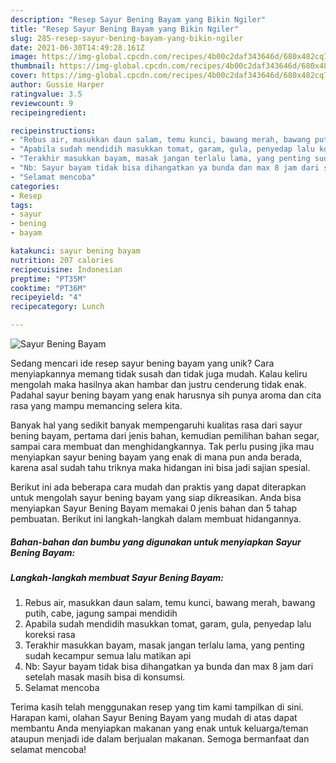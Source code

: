 ```yaml
---
description: "Resep Sayur Bening Bayam yang Bikin Ngiler"
title: "Resep Sayur Bening Bayam yang Bikin Ngiler"
slug: 285-resep-sayur-bening-bayam-yang-bikin-ngiler
date: 2021-06-30T14:49:28.161Z
image: https://img-global.cpcdn.com/recipes/4b00c2daf343646d/680x482cq70/sayur-bening-bayam-foto-resep-utama.jpg
thumbnail: https://img-global.cpcdn.com/recipes/4b00c2daf343646d/680x482cq70/sayur-bening-bayam-foto-resep-utama.jpg
cover: https://img-global.cpcdn.com/recipes/4b00c2daf343646d/680x482cq70/sayur-bening-bayam-foto-resep-utama.jpg
author: Gussie Harper
ratingvalue: 3.5
reviewcount: 9
recipeingredient:

recipeinstructions:
- "Rebus air, masukkan daun salam, temu kunci, bawang merah, bawang putih, cabe, jagung sampai mendidih"
- "Apabila sudah mendidih masukkan tomat, garam, gula, penyedap lalu koreksi rasa"
- "Terakhir masukkan bayam, masak jangan terlalu lama, yang penting sudah kecampur semua lalu matikan api"
- "Nb: Sayur bayam tidak bisa dihangatkan ya bunda dan max 8 jam dari setelah masak masih bisa di konsumsi."
- "Selamat mencoba"
categories:
- Resep
tags:
- sayur
- bening
- bayam

katakunci: sayur bening bayam 
nutrition: 207 calories
recipecuisine: Indonesian
preptime: "PT35M"
cooktime: "PT36M"
recipeyield: "4"
recipecategory: Lunch

---
```



![Sayur Bening Bayam](https://img-global.cpcdn.com/recipes/4b00c2daf343646d/680x482cq70/sayur-bening-bayam-foto-resep-utama.jpg)

Sedang mencari ide resep sayur bening bayam yang unik? Cara menyiapkannya memang tidak susah dan tidak juga mudah. Kalau keliru mengolah maka hasilnya akan hambar dan justru cenderung tidak enak. Padahal sayur bening bayam yang enak harusnya sih punya aroma dan cita rasa yang mampu memancing selera kita.

Banyak hal yang sedikit banyak mempengaruhi kualitas rasa dari sayur bening bayam, pertama dari jenis bahan, kemudian pemilihan bahan segar, sampai cara membuat dan menghidangkannya. Tak perlu pusing jika mau menyiapkan sayur bening bayam yang enak di mana pun anda berada, karena asal sudah tahu triknya maka hidangan ini bisa jadi sajian spesial.




Berikut ini ada beberapa cara mudah dan praktis yang dapat diterapkan untuk mengolah sayur bening bayam yang siap dikreasikan. Anda bisa menyiapkan Sayur Bening Bayam memakai 0 jenis bahan dan 5 tahap pembuatan. Berikut ini langkah-langkah dalam membuat hidangannya.

<!--inarticleads1-->

##### Bahan-bahan dan bumbu yang digunakan untuk menyiapkan Sayur Bening Bayam:





<!--inarticleads2-->

##### Langkah-langkah membuat Sayur Bening Bayam:

1. Rebus air, masukkan daun salam, temu kunci, bawang merah, bawang putih, cabe, jagung sampai mendidih
1. Apabila sudah mendidih masukkan tomat, garam, gula, penyedap lalu koreksi rasa
1. Terakhir masukkan bayam, masak jangan terlalu lama, yang penting sudah kecampur semua lalu matikan api
1. Nb: Sayur bayam tidak bisa dihangatkan ya bunda dan max 8 jam dari setelah masak masih bisa di konsumsi.
1. Selamat mencoba




Terima kasih telah menggunakan resep yang tim kami tampilkan di sini. Harapan kami, olahan Sayur Bening Bayam yang mudah di atas dapat membantu Anda menyiapkan makanan yang enak untuk keluarga/teman ataupun menjadi ide dalam berjualan makanan. Semoga bermanfaat dan selamat mencoba!
